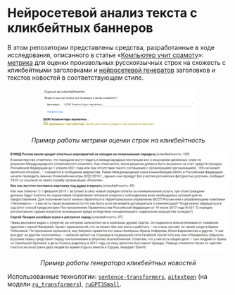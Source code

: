 # Нейросетевой анализ текста с кликбейтных баннеров

В этом репозитории представлены средства, разработанные в ходе исследования, описанного в статье «[Компьютер учит срамоту](https://sysblok.ru/linguistics/kompjuter-uchit-sramotu/)»: [метрика](https://colab.research.google.com/github/sysblok/neuroclickbait/blob/master/Score_and_generate.ipynb#scrollTo=k_DGVyralIGP) для оценки произвольных русскоязычных строк на схожесть с кликбейтными заголовками и [нейросетевой генератор](https://colab.research.google.com/github/sysblok/neuroclickbait/blob/master/Score_and_generate.ipynb#scrollTo=HlB8zxEC0PpU) заголовков и текстов новостей в соответствующем стиле.

<p align="center"> <img width="70%" src="./assets/clickbaitness_score.png" alt="Снимок экрана с примером работы метрики оценки строк на кликбейтность"> </p>
<p align="center"> <i>Пример работы метрики оценки строк на кликбейтность</i> </p>

<p align="center"> <img src="./assets/example_neuroclickbait.png" alt="Снимок экрана с примером работы генератора кликбейтных новостей"> </p>
<p align="center"> <i>Пример работы генератора кликбейтных новостей</i> </p>

Использованные технологии: [`sentence-transformers`](https://github.com/UKPLab/sentence-transformers), [`aitextgen`](https://github.com/minimaxir/aitextgen) (на модели [`ru_transformers`](https://github.com/mgrankin/ru_transformers)), [`ruGPT3Small`](https://github.com/sberbank-ai/ru-gpts).
